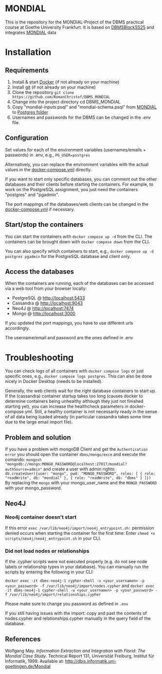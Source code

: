 # MONDIAL 

This is the repository for the MONDIAL-Project of the DBMS practical course at Goethe University Frankfurt. 
It is based on [DBMSBlockSS25](https://github.com/jeschaef/DBMSBlockSS25) and integrates [MONDIAL](https://www.dbis.informatik.uni-goettingen.de/Mondial/#SQL) data 


# Installation

## Requirements

1. Install & start [Docker](https://docs.docker.com/get-started/get-docker/) (if not already on your machine)
2. Install [git](https://git-scm.com/book/en/v2/Getting-Started-Installing-Git) (if not already on your machine)
3. Clone the repository `git clone https://github.com/RomanChristof/DBMS_MONDIAL`
4. Change into the project directory cd DBMS_MONDIAL
5. Copy "mondial-inputs.psql" and "mondial-schema.psql" from [MONDIAL](https://www.dbis.informatik.uni-goettingen.de/Mondial/#SQL) to [Postgres folder](scripts/postgres)
6. Usernames and passwords for the DBMS can be changed in the .env file. 


## Configuration

Set values for each of the environment variables (usernames/emails + passwords) in .env, e.g., `PG_USER=postgres`

Alternatively, you can replace the environment variables with the actual values in the [docker-compose.yml](docker-compose.yml) directly.

If you want to start only specific databases, you can comment out the other databases and their clients before starting the containers. 
For example, to work on the PostgreSQL assignment, you just need the containers "postgres" and "pgadmin".

The port mappings of the databases/web clients can be changed in the [docker-compose.yml](docker-compose.yml) if necessary.

## Start/stop the containers

You can start the containers with `docker compose up -d` from the CLI. 
The containers can be brought down with `docker compose down` from the CLI.

You can also specify which containers to start, e.g., `docker compose up -d postgres pgadmin` for the PostgreSQL database and client only.

## Access the databases

When the containers are running, each of the databases can be accessed via a web tool from your browser locally:
- PostgreSQL @ [http://localhost:5433](http://localhost:5433)
- Cassandra @ [http://localhost:9043](http://localhost:9043)
- Neo4J @ [http://localhost:7474](http://localhost:7474)
- Mongo @ [http://localhost:3000](http://localhost:3000)

If you updated the port mappings, you have to use different urls accordingly.

The username/email and password are the ones defined in .env


# Troubleshooting

You can check logs of all containers with `docker compose logs` or just specific ones, e.g., `docker compose logs postgres`. 
This can also be done nicely in Docker Desktop (needs to be installed).


Generally, the web clients wait for the right database containers to start up. If the (cassandra) container startup takes too long (causes docker to determine containers being unhealthy although they just not finished starting yet), you can increase the healthcheck parameters in docker-compose.yml. Still, a healthy container is not necessarily ready in the sense of all data being loaded already (in particular cassandra takes some time due to the large email import file).

## Problem and solution

If you have a problem with mongoDB Client and get the `Authentication error` you should open the container `dbms/mongo/exce` and execute the comando: `mongosh "mongodb://mongo:MONGO_PASSWORD@localhost:27017/mondial?authSource=admin"` and create a user with admin rights: `db.createUser({user: "mongo", pwd: "MONGO_PASSWORD", roles: [ { role: "readWrite", db: "mondial" }, { role: "readWrite", db: "dbms" } ]}) `
By replacing the `mongo` with your mongo_user_name and the `MONGO_PASSWORD` with your mongo_password.


## Neo4J

### Neo4j container doesn't start
If this error `exec /var/lib/neo4j/import/neo4j_entrypoint.sh:` permission denied occurs when starting the container for the first time: 
Enter `chmod +x scripts/neo4j/neo4j_entrypoint.sh` in your CLI.


### Did not load nodes or relationships

If the .cypher scripts were not executed properly (e.g. do not see node labels or relationship types in your database).
You can manually run the scripts by entering the following in your CLI: 

`docker exec -it dbms-neo4j-1 cypher-shell -u <your_usernamen> -p <your_password> -f /var/lib/neo4j/import/nodes.cypher`
and
`docker exec -it dbms-neo4j-1 cypher-shell -u <your_usernamen> -p <your_password> -f /var/lib/neo4j/import/relationships.cypher`

Please make sure to change you password as defined in `.env`

If you still having issues with the import: copy and past the contents of nodes.cypher and relationships.cypher manually in the query field of the database.


## References
Wolfgang May. *Information Extraction and Integration with Florid: The Mondial Case Study*. Technical Report 131, Universität Freiburg, Institut für Informatik, 1999. Available at: http://dbis.informatik.uni-goettingen.de/Mondial
